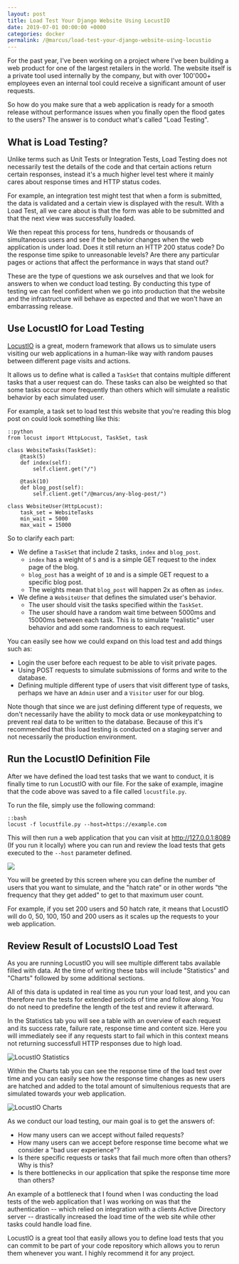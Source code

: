 ```yaml
---
layout: post
title: Load Test Your Django Website Using LocustIO
date: 2019-07-01 00:00:00 +0000
categories: docker
permalink: /@marcus/load-test-your-django-website-using-locustio
---
```


For the past year, I've been working on a project where I've been building a web product for one of the largest retailers in the world. The website itself is a private tool used internally by the company, but with over 100'000+ employees even an internal tool could receive a significant amount of user requests.

So how do you make sure that a web application is ready for a smooth release without performance issues when you finally open the flood gates to the users? The answer is to conduct what's called "Load Testing".

## What is Load Testing?
Unlike terms such as Unit Tests or Integration Tests, Load Testing does not necessarily test the details of the code and that certain actions return certain responses, instead it's a much higher level test where it mainly cares about response times and HTTP status codes.

For example, an integration test might test that when a form is submitted, the data is validated and a certain view is displayed with the result. With a Load Test, all we care about is that the form was able to be submitted and that the next view was successfully loaded.

We then repeat this process for tens, hundreds or thousands of simultaneous users and see if the behavior changes when the web application is under load. Does it still return an HTTP 200 status code? Do the response time spike to unreasonable levels? Are there any particular pages or actions that affect the performance in ways that stand out?

These are the type of questions we ask ourselves and that we look for answers to when we conduct load testing. By conducting this type of testing we can feel confident when we go into production that the website and the infrastructure will behave as expected and that we won't have an embarrassing release.

## Use LocustIO for Load Testing
[LocustIO](https://locust.io/) is a great, modern framework that allows us to simulate users visiting our web applications in a human-like way with random pauses between different page visits and actions.

It allows us to define what is called a `TaskSet` that contains multiple different tasks that a user request can do. These tasks can also be weighted so that some tasks occur more frequently than others which will simulate a realistic behavior by each simulated user.

For example, a task set to load test this website that you're reading this blog post on could look something like this:

    ::python
    from locust import HttpLocust, TaskSet, task

    class WebsiteTasks(TaskSet):
        @task(5)
        def index(self):
            self.client.get("/")
        
        @task(10)
        def blog_post(self):
            self.client.get("/@marcus/any-blog-post/")

    class WebsiteUser(HttpLocust):
        task_set = WebsiteTasks
        min_wait = 5000
        max_wait = 15000

So to clarify each part:

- We define a `TaskSet` that include 2 tasks, `index` and `blog_post`.
    - `index` has a weight of `5` and is a simple GET request to the index page of the blog.
    - `blog_post` has a weight of `10` and is a simple GET request to a specific blog post.
    - The weights mean that `blog_post` will happen 2x as often as `index`.
- We define a `WebsiteUser` that defines the simulated user's behavior.
    - The user should visit the tasks specified within the `TaskSet`.
    - The user should have a random wait time between 5000ms and 15000ms between each task. This is to simulate "realistic" user behavior and add some randomness to each request.

You can easily see how we could expand on this load test and add things such as:

- Login the user before each request to be able to visit private pages.
- Using POST requests to simulate submissions of forms and write to the database.
- Defining multiple different type of users that visit different type of tasks, perhaps we have an `Admin` user and a `Visitor` user for our blog.

Note though that since we are just defining different type of requests, we don't necessarily have the ability to mock data or use monkeypatching to prevent real data to be written to the database. Because of this it's recommended that this load testing is conducted on a staging server and not necessarily the production environment.

## Run the LocustIO Definition File
After we have defined the load test tasks that we want to conduct, it is finally time to run LocustIO with our file. For the sake of example, imagine that the code above was saved to a file called `locustfile.py`. 

To run the file, simply use the following command:

    ::bash
    locust -f locustfile.py --host=https://example.com

This will then run a web application that you can visit at http://127.0.0.1:8089 (If you run it locally) where you can run and review the load tests that gets executed to the `--host` parameter defined.

![](https://coderbook.sfo2.digitaloceanspaces.com/files/articles/inlines/locust_welcome.png)

You will be greeted by this screen where you can define the number of users that you want to simulate, and the "hatch rate" or in other words "the frequency that they get added" to get to that maximum user count.

For example, if you set 200 users and 50 hatch rate, it means that LocustIO will do 0, 50, 100, 150 and 200 users as it scales up the requests to your web application.

## Review Result of LocustsIO Load Test
As you are running LocustIO you will see multiple different tabs available filled with data. At the time of writing these tabs will include "Statistics" and "Charts" followed by some additional sections.

All of this data is updated in real time as you run your load test, and you can therefore run the tests for extended periods of time and follow along. You do not need to predefine the length of the test and review it afterward.

In the Statistics tab you will see a table with an overview of each request and its success rate, failure rate, response time and content size. Here you will immediately see if any requests start to fail which in this context means not returning successfull HTTP responses due to high load.

![LocustIO Statistics](https://coderbook.sfo2.digitaloceanspaces.com/files/articles/inlines/locust_statistics.png)

Within the Charts tab you can see the response time of the load test over time and you can easily see how the response time changes as new users are hatched and added to the total amount of simultenious requests that are simulated towards your web application.

![LocustIO Charts](https://coderbook.sfo2.digitaloceanspaces.com/files/articles/inlines/locust_charts.png)

As we conduct our load testing, our main goal is to get the answers of:

- How many users can we accept without failed requests?
- How many users can we accept before response time become what we consider a "bad user experience"?
- Is there specific requests or tasks that fail much more often than others? Why is this?
- Is there bottlenecks in our application that spike the response time more than others?

An example of a bottleneck that I found when I was conducting the load tests of the web application that I was working on was that the authentication -- which relied on integration with a clients Active Directory server -- drastically increased the load time of the web site while other tasks could handle load fine.

LocustIO is a great tool that easily allows you to define load tests that you can commit to be part of your code repository which allows you to rerun them whenever you want. I highly recommend it for any project.
